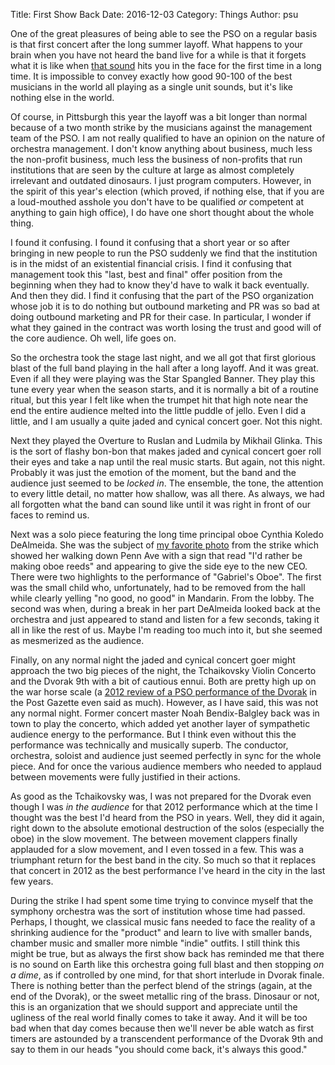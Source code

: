 Title: First Show Back
Date: 2016-12-03
Category: Things
Author: psu

One of the great pleasures of being able to see the PSO on a regular basis is that first concert after the long summer layoff. What happens to your brain when you have not heard the band live for a while is that it forgets what it is like when <a href="http://mutable-states.com/the-sound-of-music.html">that sound</a> hits you in the face for the first time in a long time. It is impossible to convey exactly how good 90-100 of the best musicians in the world all playing as a single unit sounds, but it's like nothing else in the world.

Of course, in Pittsburgh this year the layoff was a bit longer than normal because of a two month strike by the musicians against the management team of the PSO. I am not really qualified to have an opinion on the nature of orchestra management. I don't know anything about business, much less the non-profit business, much less the business of non-profits that run institutions that are seen by the culture at large as almost completely irrelevant and outdated dinosaurs. I just program computers. However, in the spirit of this year's election (which proved, if nothing else, that if you are a loud-mouthed asshole you don't have to be qualified *or* competent at anything to gain high office), I do have one short thought about the whole thing.

I found it confusing. I found it confusing that a short year or so after bringing in new people to run the PSO suddenly we find that the institution is in the midst of an existential financial crisis. I find it confusing that management took this "last, best and final" offer position from the beginning when they had to know they'd have to walk it back eventually. And then they did. I find it confusing that the part of the PSO organization whose job it is to do nothing but outbound marketing and PR was so bad at doing outbound marketing and PR for their case. In particular, I wonder if what they gained in the contract was worth losing the trust and good will of the core audience. Oh well, life goes on.

So the orchestra took the stage last night, and we all got that first glorious blast of the full band playing in the hall after a long layoff. And it was great. Even if all they were playing was the Star Spangled Banner. They play this tune every year when the season starts, and it is normally a bit of a routine ritual, but this year I felt like when the trumpet hit that high note near the end the entire audience melted into the little puddle of jello. Even I did a little, and I am usually a quite jaded and cynical concert goer. Not this night.

Next they played the Overture to Ruslan and Ludmila by Mikhail Glinka. This is the sort of flashy bon-bon that makes jaded and cynical concert goer roll their eyes and take a nap until the real music starts. But again, not this night. Probably it was just the emotion of the moment, but the band and the audience just seemed to be *locked in*. The ensemble, the tone, the attention to every little detail, no matter how shallow, was all there. As always, we had all forgotten what the band can sound like until it was right in front of our faces to remind us.

Next was a solo piece featuring the long time principal oboe Cynthia Koledo DeAlmeida. She was the subject of <a href="http://pbs.twimg.com/media/CvOIFnzWcAA2PaV.jpg">my favorite photo</a> from the strike which showed her walking down Penn Ave with a sign that read "I'd rather be making oboe reeds" and appearing to give the side eye to the new CEO. There were two highlights to the performance of  "Gabriel's Oboe". The first was the small child who, unfortunately, had to be removed from the hall while clearly yelling "no good, no good" in Mandarin. From the lobby. The second was when, during a break in her part DeAlmeida looked back at the orchestra and just appeared to stand and listen for a few seconds, taking it all in like the rest of us. Maybe I'm reading too much into it, but she seemed as mesmerized as the audience.

Finally, on any normal night the jaded and cynical concert goer might approach the two big pieces of the night, the Tchaikovsky Violin Concerto and the Dvorak 9th with a bit of cautious ennui. Both are pretty high up on the war horse scale (a <a href="http://www.post-gazette.com/music/2012/09/22/Concert-review-Dvorak-s-From-the-New-World-opens-a-new-PSO-season/stories/201209220151">2012 review of a PSO performance of the Dvorak</a> in the Post Gazette even said as much). However, as I have said, this was not any normal night. Former concert master Noah Bendix-Balgley back was in town to play the concerto, which added yet another layer of sympathetic audience energy to the performance. But I think even without this the performance was technically and musically superb. The conductor, orchestra, soloist and audience just seemed perfectly in sync for the whole piece. And for once the various audience members who needed to applaud between movements were fully justified in their actions.

As good as the Tchaikovsky was, I was not prepared for the Dvorak even though I was *in the audience* for that 2012 performance which at the time I thought was the best I'd heard from the PSO in years. Well, they did it again, right down to the absolute emotional destruction of the solos (especially the oboe) in the slow movement. The between movement clappers finally applauded for a slow movement, and I even tossed in a few. This was a triumphant return for the best band in the city. So much so that it replaces that concert in 2012 as the best performance I've heard in the city in the last few years. 

During the strike I had spent some time trying to convince myself that the symphony orchestra was the sort of institution whose time had passed. Perhaps, I thought, we classical music fans needed to face the reality of a shrinking audience for the "product" and learn to live with smaller bands, chamber music and smaller more nimble "indie" outfits. I still think this might be true, but as always the first show back has reminded me that there is no sound on Earth like this orchestra going full blast and then stopping *on a dime*, as if controlled by one mind, for that short interlude in Dvorak finale. There is nothing better than the perfect blend of the strings (again, at the end of the Dvorak), or the sweet metallic ring of the brass. Dinosaur or not, this is an organization that we should support and appreciate until the ugliness of the real world finally comes to take it away. And it will be too bad when that day comes because then we'll never be able watch as first timers are astounded by a transcendent performance of the Dvorak 9th and say to them in our heads "you should come back, it's always this good."

